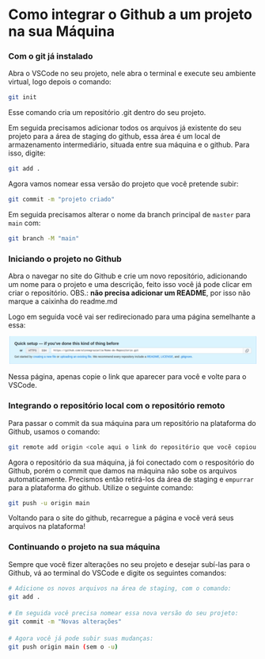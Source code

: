 # Como integrar o Github a um projeto na sua Máquina

### Com o git já instalado

Abra o VSCode no seu projeto, nele abra o terminal e 
execute seu ambiente virtual, logo depois o comando:
```bash
git init
``` 
Esse comando cria um repositório .git dentro do seu projeto.

Em seguida precisamos adicionar todos os arquivos já existente do seu projeto para a área de staging do github,
essa área é um local de armazenamento intermediário, situada entre sua máquina e o github. Para isso, digite:
```bash
git add .
``` 

Agora vamos nomear essa versão do projeto que você pretende subir:
```bash
git commit -m "projeto criado"
``` 

Em seguida precisamos alterar o nome da branch principal de `master` para `main` com:
```bash
git branch -M "main"
```

### Iniciando o projeto no Github

Abra o navegar no site do Github e crie um novo repositório, adicionando um nome para o projeto
e uma descrição, feito isso você já pode clicar em criar o repositório.
OBS.: **não precisa adicionar um README**, por isso não marque a caixinha do readme.md

Logo em seguida você vai ser redirecionado para uma página semelhante a essa:

<img src="https://github.com/alinnegrazielle/Tutorial-Github/blob/main/linkremote.png">

Nessa página, apenas copie o link que aparecer para você e volte para o VSCode.


### Integrando o repositório local com o repositório remoto

Para passar o commit da sua máquina para um repositório na plataforma do Github, usamos o comando:
```bash
git remote add origin <cole aqui o link do repositório que vocẽ copiou da página no github>
```
Agora o repositório da sua máquina, já foi conectado com o respositório do Github, porém o commit que damos na máquina não sobe os arquivos automaticamente.
Precismos então retirá-los da área de staging e `empurrar` para a plataforma do github. Utilize o seguinte comando:
```bash
git push -u origin main
``` 

Voltando para o site do github, recarregue a página e vocẽ verá seus arquivos na plataforma!

### Continuando o projeto na sua máquina

Sempre que você fizer alterações no seu projeto e desejar subí-las para o Github, vá ao terminal do VSCode e digite os seguintes comandos:

```bash
# Adicione os novos arquivos na área de staging, com o comando:
git add .

# Em seguida você precisa nomear essa nova versão do seu projeto:
git commit -m "Novas alterações"

# Agora você já pode subir suas mudanças:
git push origin main (sem o -u)

``` 

